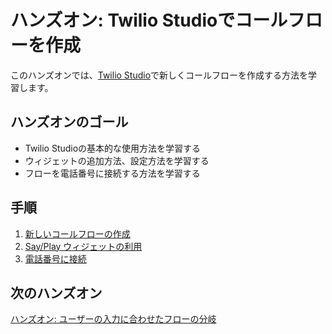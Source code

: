 # ハンズオン: Twilio Studioでコールフローを作成

このハンズオンでは、[Twilio Studio](https://jp.twilio.com/ja/studio)で新しくコールフローを作成する方法を学習します。

## ハンズオンのゴール
- Twilio Studioの基本的な使用方法を学習する
- ウィジェットの追加方法、設定方法を学習する
- フローを電話番号に接続する方法を学習する

## 手順
1. [新しいコールフローの作成](01-Create-Studio-Flow.md)
2. [Say/Play ウィジェットの利用](02-Use-Widgets.md)
3. [電話番号に接続](03-Connect-Flow-To-Phone-Number.md)

## 次のハンズオン

[ハンズオン: ユーザーの入力に合わせたフローの分岐](/docs/02-Split-Flow/00-Overview.md)